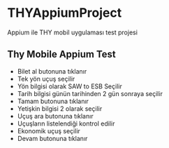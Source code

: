 # THYAppiumProject
Appium ile THY mobil uygulaması test projesi

Thy Mobile Appium Test
-----------
* Bilet al butonuna tıklanır
* Tek yön uçuş seçilir
* Yön bilgisi olarak SAW to ESB Seçilir
* Tarih bilgisi günün tarihinden 2 gün sonraya seçilir
* Tamam butonuna tıklanır
* Yetişkin bilgisi 2 olarak seçilir
* Uçuş ara butonuna tıklanır
* Uçuşların listelendiği kontrol edilir
* Ekonomik uçuş seçilir
* Devam butonuna tıklanır
